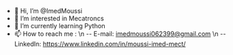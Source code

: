 - 👋 Hi, I’m @ImedMoussi
- 👀 I’m interested in Mecatroncs
- 🌱 I’m currently learning Python
- 📫 How to reach me : \n
-- E-mail: imedmoussi062399@gmail.com \n
-- LinkedIn: https://www.linkedin.com/in/moussi-imed-mect/

<!---
ImedMoussi/ImedMoussi is a ✨ special ✨ repository because its `README.md` (this file) appears on your GitHub profile.
You can click the Preview link to take a look at your changes.
--->
